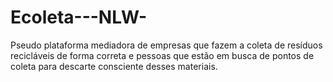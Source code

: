 # Ecoleta---NLW-
Pseudo plataforma mediadora de empresas que fazem a coleta de resíduos recicláveis de forma correta e pessoas que estão em busca de pontos de coleta para descarte consciente desses materiais. 
